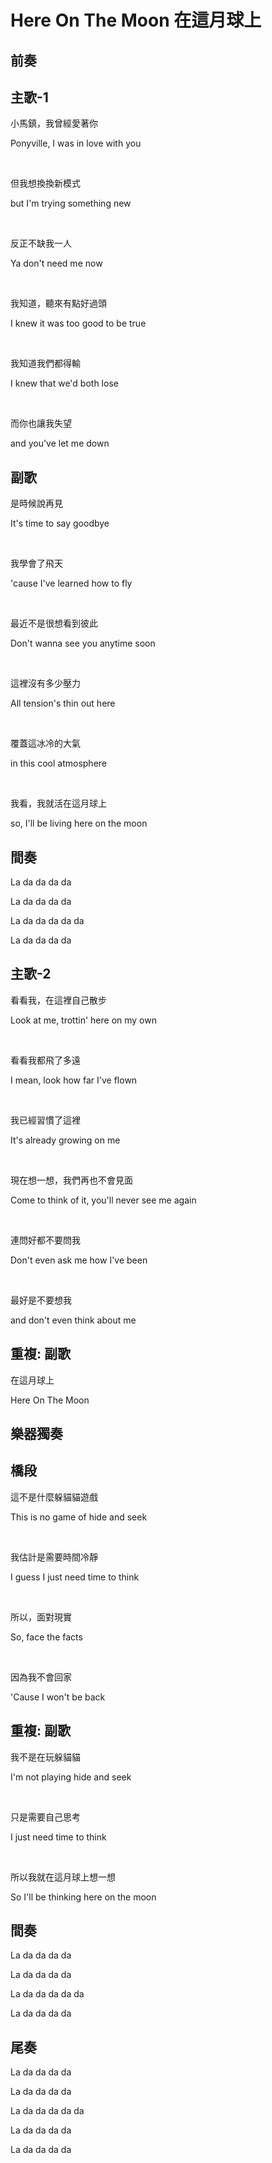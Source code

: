 # Here On The Moon 在這月球上

## 前奏

## 主歌-1

小馬鎮，我曾經愛著你

Ponyville, I was in love with you

<br>

但我想換換新模式

but I'm trying something new

<br>

反正不缺我一人

Ya don't need me now

<br>

我知道，聽來有點好過頭

I knew it was too good to be true

<br>

我知道我們都得輸

I knew that we'd both lose

<br>

而你也讓我失望

and you've let me down

## 副歌

是時候說再見

It's time to say goodbye

<br>

我學會了飛天

'cause I've learned how to fly

<br>

最近不是很想看到彼此

Don't wanna see you anytime soon

<br>

這裡沒有多少壓力

All tension's thin out here

<br>

覆蓋這冰冷的大氣

in this cool atmosphere

<br>

我看，我就活在這月球上

so, I'll be living here on the moon

## 間奏

La da da da da

La da da da da

La da da da da da

La da da da da

## 主歌-2

看看我，在這裡自己散步

Look at me, trottin' here on my own

<br>

看看我都飛了多遠

I mean, look how far I've flown

<br>

我已經習慣了這裡

It's already growing on me

<br>

現在想一想，我們再也不會見面

Come to think of it, you'll never see me again

<br>

連問好都不要問我

Don't even ask me how I've been

<br>

最好是不要想我

and don't even think about me

## 重複: 副歌

在這月球上

Here On The Moon

## 樂器獨奏

## 橋段

這不是什麼躲貓貓遊戲

This is no game of hide and seek

<br>

我估計是需要時間冷靜

I guess I just need time to think

<br>

所以，面對現實

So, face the facts

<br>

因為我不會回家

'Cause I won't be back

## 重複: 副歌

我不是在玩躲貓貓

I'm not playing hide and seek

<br>

只是需要自己思考

I just need time to think

<br>

所以我就在這月球上想一想

So I'll be thinking here on the moon

## 間奏

La da da da da

La da da da da

La da da da da da

La da da da da

## 尾奏

La da da da da

La da da da da

La da da da da da

La da da da da

La da da da da

